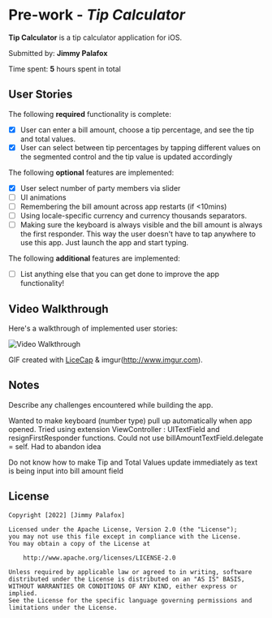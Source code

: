 # Pre-work - *Tip Calculator*

**Tip Calculator** is a tip calculator application for iOS.

Submitted by: **Jimmy Palafox**

Time spent: **5** hours spent in total

## User Stories

The following **required** functionality is complete:

* [x] User can enter a bill amount, choose a tip percentage, and see the tip and total values.
* [x] User can select between tip percentages by tapping different values on the segmented control and the tip value is updated accordingly

The following **optional** features are implemented:

* [x] User select number of party members via slider
* [ ] UI animations
* [ ] Remembering the bill amount across app restarts (if <10mins)
* [ ] Using locale-specific currency and currency thousands separators.
* [ ] Making sure the keyboard is always visible and the bill amount is always the first responder. This way the user doesn't have to tap anywhere to use this app. Just launch the app and start typing.

The following **additional** features are implemented:

- [ ] List anything else that you can get done to improve the app functionality!

## Video Walkthrough

Here's a walkthrough of implemented user stories:

<img src='https://i.imgur.com/5AGqULV.gif' title='Video Walkthrough' width='' alt='Video Walkthrough' />

GIF created with [LiceCap](http://www.cockos.com/licecap/) & imgur(http://www.imgur.com).

## Notes

Describe any challenges encountered while building the app.

Wanted to make keyboard (number type) pull up automatically when app opened. Tried using extension ViewController : UITextField and resignFirstResponder functions. Could not use billAmountTextField.delegate = self. Had to abandon idea
        
Do not know how to make Tip and Total Values update immediately as text is being input into bill amount field

## License

    Copyright [2022] [Jimmy Palafox]

    Licensed under the Apache License, Version 2.0 (the "License");
    you may not use this file except in compliance with the License.
    You may obtain a copy of the License at

        http://www.apache.org/licenses/LICENSE-2.0

    Unless required by applicable law or agreed to in writing, software
    distributed under the License is distributed on an "AS IS" BASIS,
    WITHOUT WARRANTIES OR CONDITIONS OF ANY KIND, either express or implied.
    See the License for the specific language governing permissions and
    limitations under the License.
